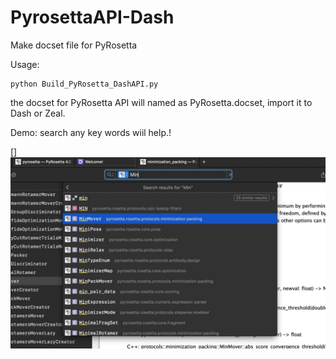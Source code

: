 # PyrosettaAPI-Dash
 Make docset file for PyRosetta



Usage:

```
python Build_PyRosetta_DashAPI.py
```



the docset for PyRosetta API will named as PyRosetta.docset, import it to Dash or Zeal.



Demo: search any key words wiil help.!

[]![pyrosetta](https://github.com/guyujun/PyrosettaAPI-Dash/blob/master/%E4%BD%BF%E7%94%A8%E6%96%B9%E6%B3%95-1320x802.jpg)

